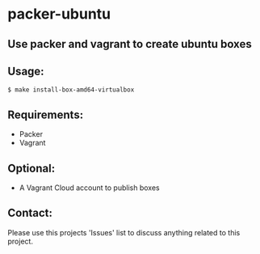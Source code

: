 # packer-ubuntu
## Use packer and vagrant to create ubuntu boxes

## Usage:
```
$ make install-box-amd64-virtualbox
```

## Requirements:
- Packer
- Vagrant

## Optional:
- A Vagrant Cloud account to publish boxes

## Contact:
Please use this projects 'Issues' list to discuss anything related to this project.
